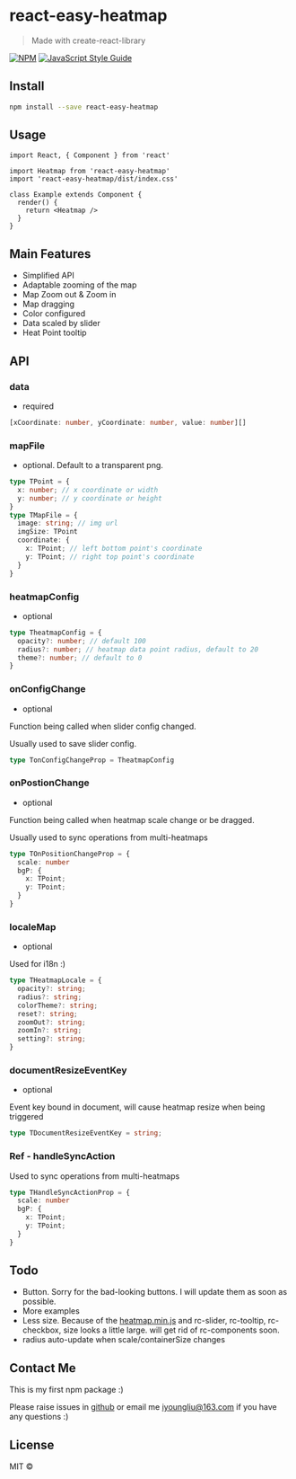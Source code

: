 # react-easy-heatmap

> Made with create-react-library

[![NPM](https://img.shields.io/npm/v/react-easy-heatmap.svg)](https://www.npmjs.com/package/react-easy-heatmap) [![JavaScript Style Guide](https://img.shields.io/badge/code_style-standard-brightgreen.svg)](https://standardjs.com)

## Install

```bash
npm install --save react-easy-heatmap
```

## Usage

```tsx
import React, { Component } from 'react'

import Heatmap from 'react-easy-heatmap'
import 'react-easy-heatmap/dist/index.css'

class Example extends Component {
  render() {
    return <Heatmap />
  }
}
```

## Main Features
* Simplified API
* Adaptable zooming of the map
* Map Zoom out & Zoom in
* Map dragging
* Color configured
* Data scaled by slider
* Heat Point tooltip


## API
### data

* required

```typescript
[xCoordinate: number, yCoordinate: number, value: number][]
```

### mapFile

* optional. Default to a transparent png.

```typescript
type TPoint = {
  x: number; // x coordinate or width
  y: number; // y coordinate or height
}
type TMapFile = {
  image: string; // img url
  imgSize: TPoint
  coordinate: {
    x: TPoint; // left bottom point's coordinate
    y: TPoint; // right top point's coordinate
  }
}
```

### heatmapConfig

* optional

```typescript
type TheatmapConfig = {
  opacity?: number; // default 100
  radius?: number; // heatmap data point radius, default to 20
  theme?: number; // default to 0
}
```

### onConfigChange

* optional

Function being called when slider config changed.

Usually used to save slider config.

```typescript
type TonConfigChangeProp = TheatmapConfig
```
### onPostionChange

* optional

Function being called when heatmap scale change or be dragged.

Usually used to sync operations from multi-heatmaps

```typescript
type TOnPositionChangeProp = {
  scale: number
  bgP: {
    x: TPoint;
    y: TPoint;
  }
}
```
### localeMap

* optional

Used for i18n :)

```typescript
type THeatmapLocale = {
  opacity?: string;
  radius?: string;
  colorTheme?: string;
  reset?: string;
  zoomOut?: string;
  zoomIn?: string;
  setting?: string;
}
```
### documentResizeEventKey

* optional

Event key bound in document, will cause heatmap resize when being triggered

```typescript
type TDocumentResizeEventKey = string;
```

### Ref - handleSyncAction

Used to sync operations from multi-heatmaps

```typescript
type THandleSyncActionProp = {
  scale: number
  bgP: {
    x: TPoint;
    y: TPoint;
  }
}
```

## Todo
* Button. Sorry for the bad-looking buttons. I will update them as soon as possible.
* More examples
* Less size. Because of the [heatmap.min.js](https://github.com/pa7/heatmap.js) and rc-slider, rc-tooltip, rc-checkbox, size looks a little large. will get rid of rc-components soon.
* radius auto-update when scale/containerSize changes

## Contact Me

This is my first npm package :)


Please raise issues in [github](https://github.com/onlysuncolour/react-easy-heatmap) or email me iyoungliu@163.com if you have any questions :)

## License

MIT © [](https://github.com/)
